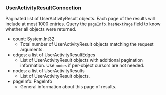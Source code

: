 ### UserActivityResultConnection
Paginated list of UserActivityResult objects. Each page of the results will include at most 1000 entries. Query the `pageInfo.hasNextPage` field to know whether all objects were returned.

- count: System.Int32
  - Total number of UserActivityResult objects matching the request arguments.
- edges: a list of UserActivityResultEdges
  - List of UserActivityResult objects with additional pagination information. Use `nodes` if per-object cursors are not needed.
- nodes: a list of UserActivityResults
  - List of UserActivityResult objects.
- pageInfo: PageInfo
  - General information about this page of results.
